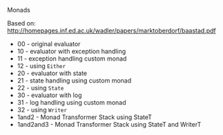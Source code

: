  Monads

 Based on:
 http://homepages.inf.ed.ac.uk/wadler/papers/marktoberdorf/baastad.pdf

 * 00 - original evaluator
 * 10 - evaluator with exception handling
 * 11 - exception handling custom monad
 * 12 - using `Either`
 * 20 - evaluator with state
 * 21 - state handling using custom monad
 * 22 - using `State`
 * 30 - evaluator with log
 * 31 - log handling using custom monad
 * 32 - using `Writer`
 * 1and2 - Monad Transformer Stack using StateT
 * 1and2and3 - Monad Transformer Stack using StateT and WriterT
